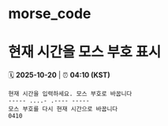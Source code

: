 # morse_code
# 현재 시간을 모스 부호 표시
<!-- MORSE_TIME_START -->
🗓️ **2025-10-20** | ⏰ **04:10 (KST)**

```
현재 시간을 입력하세요. 모스 부호로 바꿉니다
----- ....- .---- -----
모스 부호를 다시 현재 시간으로 바꿉니다
0410
```
<!-- MORSE_TIME_END -->
